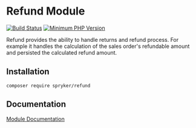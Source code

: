 # Refund Module
[![Build Status](https://travis-ci.org/spryker/refund.svg)](https://travis-ci.org/spryker/refund)
[![Minimum PHP Version](https://img.shields.io/badge/php-%3E%3D%207.2-8892BF.svg)](https://php.net/)

Refund provides the ability to handle returns and refund process. For example it handles the calculation of the sales order's refundable amount and persisted the calculated refund amount.

## Installation

```
composer require spryker/refund
```

## Documentation

[Module Documentation](https://academy.spryker.com/developing_with_spryker/module_guide/checkout_process/refund/refund.html)
